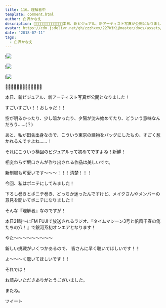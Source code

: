```yaml
---
title: 116。理解者中
template: comment.html
author: 白沢かなえ
description: 🌷🌷🌷🌷🌷🌷🌷🌷🌷🌷🌷🌷🌷本日、新ビジュアル、新アーティスト写真が公開となりました！すごいすごい！！おしゃだ！！空が明るかったり、少し暗かったり...
avatar: https://cdn.jsdelivr.net/gh/zzzhxxx/227WiKi@master/docs/assets/photo/avatar/kanae.jpg
date: "2018-07-11"
tags:
  - 白沢かなえ
---
```


!![](https://cdn.jsdelivr.net/gh/227WiKi/227WiKi-image@master/blog-image/kanae-2018-07-11-2_1.jpg)

!![](https://cdn.jsdelivr.net/gh/227WiKi/227WiKi-image@master/blog-image/kanae-2018-07-11-2_2.jpg)

!![](https://cdn.jsdelivr.net/gh/227WiKi/227WiKi-image@master/blog-image/kanae-2018-07-11-2_3.jpg)









🌷🌷🌷🌷🌷🌷🌷🌷🌷🌷🌷🌷🌷







本日、新ビジュアル、新アーティスト写真が公開となりました！












すごいすごい！！おしゃだ！！




空が明るかったり、少し暗かったり、夕陽が沈み始めてたり、どういう意味なんだろう……(？)




あと、私が田舎出身なので、こういう東京の建物をバッグにしたもの、すごく惹かれるんですよね……！






それにこういう構図のビジュアルって初めてですよね！新鮮！









相変わらず堀口さんが作り出される作品は美しいです。





















新制服も可愛いです〜〜〜！！！清楚！！！











今回、私はポニテにしてみました！



下ろし巻きとポニテ巻き、どっちか迷ったんですけど、メイクさんやメンバーの意見を聞いてポニテになりました！




















そんな『理解者』なのですが！





本日21時〜にFM FUJIで放送されるラジオ、『タイムマシーン3号と帆風千春の俺たちの穴！』で銀河系初オンエアとなります！




やた〜〜〜〜〜〜〜〜〜









新しい挑戦がいくつかあるので、
皆さんに早く聴いてほしいです！！









よ〜〜〜く聴いてほしいです！！















それでは！












お読みいただきありがとうございました。


またね。


ツイート



